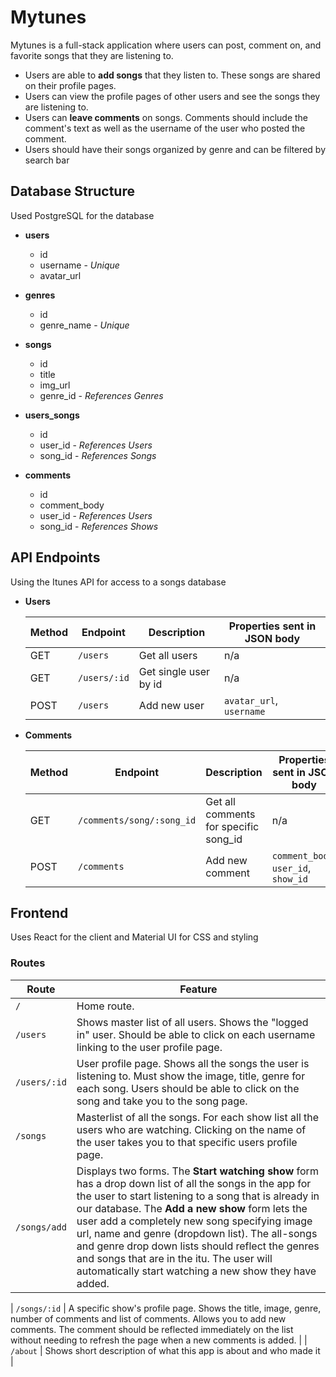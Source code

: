 # Mytunes

Mytunes is a full-stack application where users can post, comment on, and favorite songs that they are listening to.

- Users are able to **add songs** that they listen to. These songs are shared on their profile pages.
- Users can view the profile pages of other users and see the songs they are listening to.
- Users can **leave comments** on songs. Comments should include the comment's text as well as the username of the user who posted the comment.
- Users should have their songs organized by genre and can be filtered by search bar 

## Database Structure

Used PostgreSQL for the database 

- **users**
  - id
  - username - _Unique_
  - avatar_url 

- **genres**
  - id
  - genre_name - _Unique_

- **songs**
  - id
  - title
  - img_url
  - genre_id - _References Genres_

- **users_songs** 
  - id
  - user_id - _References Users_
  - song_id - _References Songs_

- **comments**
  - id
  - comment_body
  - user_id - _References Users_
  - song_id - _References Shows_


## API Endpoints
Using the Itunes API for access to a songs database

- **Users**

  | Method | Endpoint     | Description           | Properties sent in JSON body |
  | ------ | ------------ | --------------------- | ---------------------------- |
  | GET    | `/users`     | Get all users         | n/a                          |
  | GET    | `/users/:id` | Get single user by id | n/a                          |
  | POST   | `/users`     | Add new user          | `avatar_url`, `username`     |


- **Comments**

  | Method | Endpoint                  | Description                           | Properties sent in JSON body         |
  | ------ | ------------------------- | ------------------------------------- | ------------------------------------ |
  | GET    | `/comments/song/:song_id` | Get all comments for specific song_id | n/a                                  |
  | POST   | `/comments`               | Add new comment                       | `comment_body`, `user_id`, `show_id` |


## Frontend

Uses React for the client and Material UI for CSS and styling

### Routes
| Route        | Feature                                                                                                                                                                                                                                                                                                                                                                                                                                                                             |
| ------------ | ----------------------------------------------------------------------------------------------------------------------------------------------------------------------------------------------------------------------------------------------------------------------------------------------------------------------------------------------------------------------------------------------------------------------------------------------------------------------------------- |
| `/`          | Home route.                                                                                                                                                                                                                                                                                                                                                                             |
| `/users`     | Shows master list of all users. Shows the "logged in" user. Should be able to click on each username linking to the user profile page.                                                                                                                                                                                                                                                                                                                                              |
| `/users/:id` | User profile page. Shows all the songs the user is listening to. Must show the image, title, genre for each song. Users should be able to click on the song and take you to the song page.                                                                                                                                                                                                                                                                                              |
| `/songs`     | Masterlist of all the songs. For each show list all the users who are watching. Clicking on the name of the user takes you to that specific users profile page.                                                                                                                                                                                                                                                                                                                     |
| `/songs/add` | Displays two forms. The **Start watching show** form has a drop down list of all the songs in the app for the user to start listening to a song that is already in our database. The **Add a new show** form lets the user add a completely new song specifying image url, name and genre (dropdown list). The all-songs and genre drop down lists should reflect the genres and songs that are in the itu. The user will automatically start watching a new show they have added. |

| `/songs/:id` | A specific show's profile page. Shows the title, image, genre, number of comments and list of comments. Allows you to add new comments. The comment should be reflected immediately on the list without needing to refresh the page when a new comments is added.                                                                                                                                                                                                                   |
| `/about`     | Shows short description of what this app is about and who made it                                                                                                                                                                                                                                                                                                                                                                                                                  |


